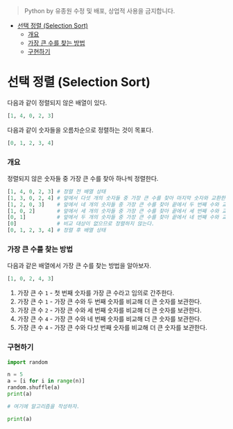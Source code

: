 > Python by 유종원
> 수정 및 배포, 상업적 사용을 금지합니다.

<!-- @import "[TOC]" {cmd="toc" depthFrom=1 depthTo=6 orderedList=false} -->

<!-- code_chunk_output -->

- [선택 정렬 (Selection Sort)](#선택-정렬-selection-sort)
    - [개요](#개요)
    - [가장 큰 수를 찾는 방법](#가장-큰-수를-찾는-방법)
    - [구현하기](#구현하기)

<!-- /code_chunk_output -->

# 선택 정렬 (Selection Sort)
다음과 같이 정렬되지 않은 배열이 있다.
```py
[1, 4, 0, 2, 3]
```
다음과 같이 숫자들을 오름차순으로 정렬하는 것이 목표다.
```py
[0, 1, 2, 3, 4]
```

### 개요
정렬되지 않은 숫자들 중 가장 큰 수를 찾아 하나씩 정렬한다.
```py
[1, 4, 0, 2, 3] # 정렬 전 배열 상태
[1, 3, 0, 2, 4] # 앞에서 다섯 개의 숫자들 중 가장 큰 수를 찾아 마지막 숫자와 교환한다.
[1, 2, 0, 3]    # 앞에서 네 개의 숫자들 중 가장 큰 수를 찾아 끝에서 두 번째 수와 교환한다.
[1, 0, 2]       # 앞에서 세 개의 숫자들 중 가장 큰 수를 찾아 끝에서 세 번째 수와 교환한다.
[0, 1]          # 앞에서 두 개의 숫자들 중 가장 큰 수를 찾아 끝에서 네 번째 수와 교환한다.
[0]             # 비교 대상이 없으므로 정렬하지 않는다.
[0, 1, 2, 3, 4] # 정렬 후 배열 상태
```

### 가장 큰 수를 찾는 방법
다음과 같은 배열에서 가장 큰 수를 찾는 방법을 알아보자.
```py
[1, 0, 2, 4, 3]
```
1. 가장 큰 수 `1` - 첫 번째 숫자를 가장 큰 수라고 임의로 간주한다.
1. 가장 큰 수 `1` - 가장 큰 수와 두 번째 숫자를 비교해 더 큰 숫자를 보관한다.
1. 가장 큰 수 `2` - 가장 큰 수와 세 번째 숫자를 비교해 더 큰 숫자를 보관한다.
1. 가장 큰 수 `4` - 가장 큰 수와 네 번째 숫자를 비교해 더 큰 숫자를 보관한다.
1. 가장 큰 수 `4` - 가장 큰 수와 다섯 번째 숫자를 비교해 더 큰 숫자를 보관한다.

### 구현하기
```py
import random

n = 5
a = [i for i in range(n)]
random.shuffle(a)
print(a)

# 여기에 알고리즘을 작성하자.

print(a)
```
